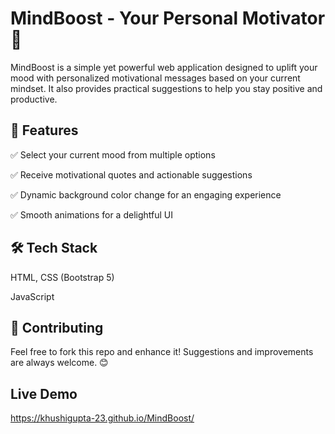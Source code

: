 # MindBoost - Your Personal Motivator 🎯

MindBoost is a simple yet powerful web application designed to uplift your mood with personalized motivational messages based on your current mindset. It also provides practical suggestions to help you stay positive and productive.

## 🌟 Features

✅ Select your current mood from multiple options

✅ Receive motivational quotes and actionable suggestions

✅ Dynamic background color change for an engaging experience

✅ Smooth animations for a delightful UI

## 🛠️ Tech Stack
HTML, CSS (Bootstrap 5)

JavaScript 

## 🤝 Contributing

Feel free to fork this repo and enhance it! Suggestions and improvements are always welcome. 😊

## Live Demo
https://khushigupta-23.github.io/MindBoost/
